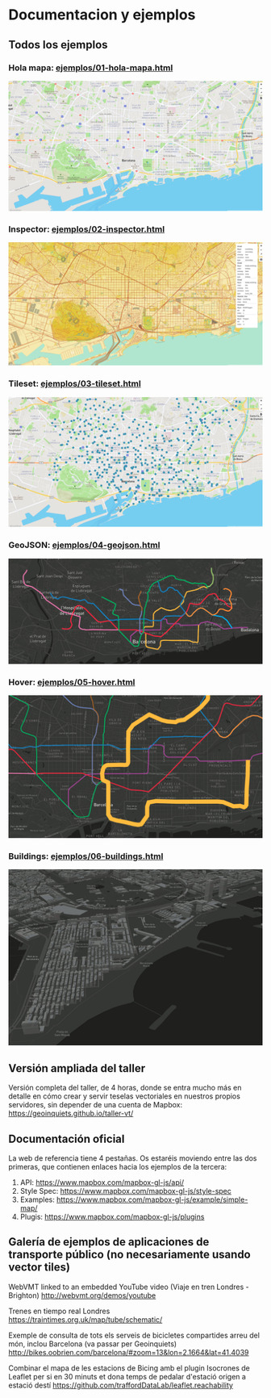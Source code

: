 # Documentacion y ejemplos

## Todos los ejemplos

### Hola mapa: [ejemplos/01-hola-mapa.html](ejemplos/01-hola-mapa.html)

![01](img/visor_simple.png)

### Inspector: [ejemplos/02-inspector.html](ejemplos/02-inspector.html)

![02](img/visor_inspect.png)

### Tileset: [ejemplos/03-tileset.html](ejemplos/03-tileset.html)

![03](img/visor_estaciones.png)

### GeoJSON: [ejemplos/04-geojson.html](ejemplos/04-geojson.html)

![04](img/metro.png)

### Hover: [ejemplos/05-hover.html](ejemplos/05-hover.html)

![05](img/hover.png)

### Buildings: [ejemplos/06-buildings.html](ejemplos/06-buildings.html)

![06](img/buildings.png)


## Versión ampliada del taller

Versión completa del taller, de 4 horas, donde se entra mucho más en detalle en cómo crear y servir teselas vectoriales en nuestros propios servidores, sin depender de una cuenta de Mapbox: https://geoinquiets.github.io/taller-vt/


## Documentación oficial

La web de referencia tiene 4 pestañas. Os estaréis moviendo entre las dos primeras, que contienen enlaces hacia los ejemplos de la tercera:

1. API: https://www.mapbox.com/mapbox-gl-js/api/
2. Style Spec: https://www.mapbox.com/mapbox-gl-js/style-spec
3. Examples: https://www.mapbox.com/mapbox-gl-js/example/simple-map/
4. Plugis: https://www.mapbox.com/mapbox-gl-js/plugins


## Galería de ejemplos de aplicaciones de transporte público (no necesariamente usando vector tiles)

WebVMT linked to an embedded YouTube video (Viaje en tren Londres - Brighton)
http://webvmt.org/demos/youtube


Trenes en tiempo real Londres
https://traintimes.org.uk/map/tube/schematic/


Exemple de consulta de tots els serveis de bicicletes compartides arreu del món, inclou Barcelona (va passar per Geoinquiets)
http://bikes.oobrien.com/barcelona/#zoom=13&lon=2.1664&lat=41.4039


Combinar el mapa de les estacions de Bicing amb el plugin Isocrones de Leaflet per si en 30 minuts et dona temps de pedalar d'estació origen a estació destí
https://github.com/traffordDataLab/leaflet.reachability
